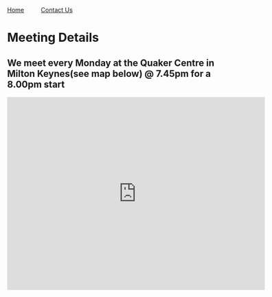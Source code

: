 [Home](index.md)&nbsp;&nbsp;&nbsp;&nbsp;&nbsp;&nbsp;&nbsp;&nbsp;&nbsp;&nbsp;[Contact Us](contact.md)

# Meeting Details

## We meet every Monday at the Quaker Centre in Milton Keynes(see map below) @ 7.45pm for a 8.00pm start 

<iframe src="https://www.google.com/maps/embed?pb=!1m18!1m12!1m3!1d2453.3351363220745!2d-0.7423750488691282!3d52.0554210796294!2m3!1f0!2f0!3f0!3m2!1i1024!2i768!4f13.1!3m3!1m2!1s0x4877aaf10c09ab19%3A0x84c6f132c9100aa8!2sThe%20Quaker%20Centre!5e0!3m2!1sen!2suk!4v1607784037136!5m2!1sen!2suk" width="600" height="450" frameborder="0" style="border:0;" allowfullscreen="" aria-hidden="false" tabindex="0"></iframe>
